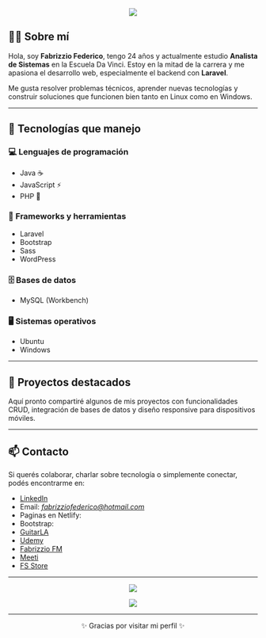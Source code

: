 <!-- Encabezado animado -->
<div align="center">
  <img src="https://readme-typing-svg.herokuapp.com?font=Fira+Code&size=25&pause=1000&color=00F7FF&center=true&vCenter=true&width=435&lines=Hola%2C+soy+Fabrizzio+Federico;Analista+de+Sistemas+en+formaci%C3%B3n;Apasionado+por+el+desarrollo+web+y+backend](https://readme-typing-svg.herokuapp.com/?font=Fira+Code&size=25&pause=1000&color=00F7FF&center=true&vCenter=true&width=435&lines=Hola%2C+soy+Fabrizzio+Federico;" />
</div>

<!-- Sobre mí -->
## 👨‍💻 Sobre mí

Hola, soy **Fabrizzio Federico**, tengo 24 años y actualmente estudio **Analista de Sistemas** en la Escuela Da Vinci. Estoy en la mitad de la carrera y me apasiona el desarrollo web, especialmente el backend con **Laravel**.

Me gusta resolver problemas técnicos, aprender nuevas tecnologías y construir soluciones que funcionen bien tanto en Linux como en Windows.

---

## 🧠 Tecnologías que manejo

### 💻 Lenguajes de programación
- Java ☕
- JavaScript ⚡
- PHP 🐘

### 🧰 Frameworks y herramientas
- Laravel
- Bootstrap
- Sass
- WordPress

### 🗄️ Bases de datos
- MySQL (Workbench)

### 🖥️ Sistemas operativos
- Ubuntu
- Windows

---

## 🚀 Proyectos destacados

Aquí pronto compartiré algunos de mis proyectos con funcionalidades CRUD, integración de bases de datos y diseño responsive para dispositivos móviles.

---

## 📫 Contacto

Si querés colaborar, charlar sobre tecnología o simplemente conectar, podés encontrarme en:

- <a href="https://www.linkedin.com/in/fabrizzio-nicolas-federico-bruno-4010691b4/">LinkedIn</a>
- Email: *fabrizziofederico@hotmail.com*
- Paginas en Netlify:
- Bootstrap:
- <a href="https://quinto-proyecto-bootstrap-fabrizzio.netlify.app/">GuitarLA</a>
- <a href="https://cuarto-proyecto-bootstrap-fabrizzio.netlify.app/">Udemy</a>
- <a href="https://tercer-proyecto-bootstrap-fabrizzio.netlify.app/">Fabrizzio FM</a>
- <a href="https://segundo-proyecto-bootstrap-fabrizzio.netlify.app/">Meeti</a>
- <a href="https://primer-proyecto-bootstrap-fabrizzio.netlify.app/">FS Store</a>

---

<p align="center">
  <img src="https://github-readme-stats.vercel.app/api?username=FabrizzioFederico&show_icons=true&theme=radical" />
</p>

<p align="center">
  <img src="https://github-readme-streak-stats.herokuapp.com/?user=FabrizzioFederico&theme=radical" />
</p>

---

<p align="center">✨ Gracias por visitar mi perfil ✨</p>

